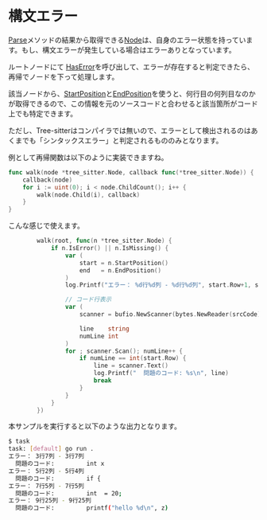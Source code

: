 # 構文エラー

[Parse](https://pkg.go.dev/github.com/tree-sitter/go-tree-sitter#Parser.Parse)メソッドの結果から取得できる[Node](https://pkg.go.dev/github.com/tree-sitter/go-tree-sitter#Node)は、自身のエラー状態を持っています。もし、構文エラーが発生している場合はエラーありとなっています。

ルートノードにて [HasError](https://pkg.go.dev/github.com/tree-sitter/go-tree-sitter#Node.HasError)を呼び出して、エラーが存在すると判定できたら、再帰でノードを下って処理します。

該当ノードから、[StartPosition](https://pkg.go.dev/github.com/tree-sitter/go-tree-sitter#Node.StartPosition)と[EndPosition](https://pkg.go.dev/github.com/tree-sitter/go-tree-sitter#Node.EndPosition)を使うと、何行目の何列目なのかが取得できるので、この情報を元のソースコードと合わせると該当箇所がコード上でも特定できます。

ただし、Tree-sitterはコンパイラでは無いので、エラーとして検出されるのはあくまでも「シンタックスエラー」と判定されるもののみとなります。

例として再帰関数は以下のように実装できますね。

```go
func walk(node *tree_sitter.Node, callback func(*tree_sitter.Node)) {
	callback(node)
	for i := uint(0); i < node.ChildCount(); i++ {
		walk(node.Child(i), callback)
	}
}
```

こんな感じで使えます。

```go
		walk(root, func(n *tree_sitter.Node) {
			if n.IsError() || n.IsMissing() {
				var (
					start = n.StartPosition()
					end   = n.EndPosition()
				)
				log.Printf("エラー： %d行%d列 - %d行%d列", start.Row+1, start.Column+1, end.Row+1, end.Column+1)

				// コード行表示
				var (
					scanner = bufio.NewScanner(bytes.NewReader(srcCode))

					line    string
					numLine int
				)
				for ; scanner.Scan(); numLine++ {
					if numLine == int(start.Row) {
						line = scanner.Text()
						log.Printf("  問題のコード: %s\n", line)
						break
					}
				}
			}
		})
```

本サンプルを実行すると以下のような出力となります。

```sh
$ task
task: [default] go run .
エラー： 3行7列 - 3行7列
  問題のコード:         int x
エラー： 5行2列 - 5行4列
  問題のコード:         if {
エラー： 7行5列 - 7行5列
  問題のコード:         int  = 20;
エラー： 9行25列 - 9行25列
  問題のコード:         printf("hello %d\n", z)
```
